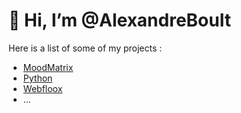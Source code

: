 # 👋 Hi, I’m @AlexandreBoult
Here is a list of some of my projects : 
- [MoodMatrix](https://github.com/data-IA-2023/MoodMatrix)
- [Python](https://github.com/AlexandreBoult/Python-tests)
- [Webfloox](https://github.com/data-IA-2023/Groupe1_Webfloox)
- ...

<!---
AlexandreBoult/AlexandreBoult is a ✨ special ✨ repository because its `README.md` (this file) appears on your GitHub profile.
You can click the Preview link to take a look at your changes.
--->
